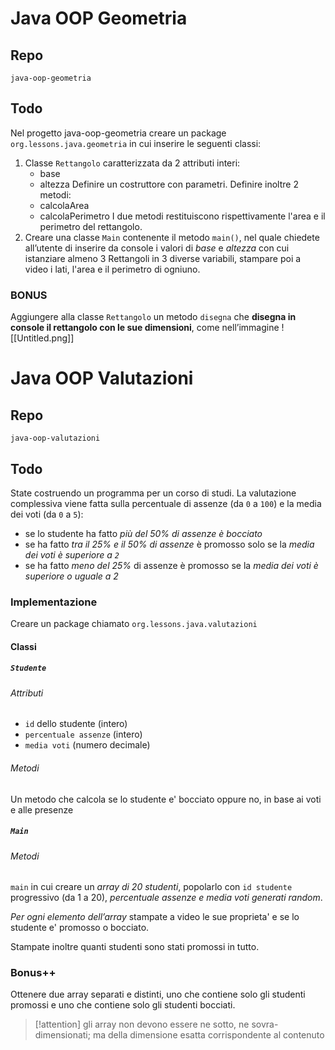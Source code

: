 # Java OOP Geometria
## Repo
`java-oop-geometria`

## Todo
Nel progetto java-oop-geometria creare un package `org.lessons.java.geometria` in cui inserire le seguenti classi:
1. Classe `Rettangolo` caratterizzata da 2 attributi interi: 
	- base
	- altezza
	Definire un costruttore con parametri. 
	Definire inoltre 2 metodi: 
	- calcolaArea
	- calcolaPerimetro
	I due metodi restituiscono rispettivamente l'area e il perimetro del rettangolo.
2. Creare una classe `Main` contenente il metodo `main()`, nel quale chiedete all’utente di inserire da console i valori di *base* e *altezza* con cui istanziare almeno 3 Rettangoli in 3 diverse variabili, stampare poi a video i lati, l'area e il perimetro di ogniuno.

### BONUS
Aggiungere alla classe `Rettangolo` un metodo `disegna` che **disegna in console il rettangolo con le sue dimensioni**, come nell’immagine
![[Untitled.png]]

# Java OOP Valutazioni
## Repo
`java-oop-valutazioni`

## Todo
State costruendo un programma per un corso di studi.
La valutazione complessiva viene fatta sulla percentuale di assenze (da `0` a `100`) e la media dei voti (da `0` a `5`):
- se lo studente ha fatto *più del 50% di assenze è bocciato*
- se ha fatto *tra il 25% e il 50% di assenze* è promosso solo se la *media dei voti è superiore a `2`*
- se ha fatto *meno del 25%* di assenze è promosso se la *media dei voti è superiore o uguale a 2*

### Implementazione
Creare un package chiamato `org.lessons.java.valutazioni`

#### Classi
##### `Studente` 
###### Attributi
- `id` dello studente (intero)
- `percentuale assenze` (intero)
- `media voti` (numero decimale)

###### Metodi
Un metodo che calcola se lo studente e' bocciato oppure no, in base ai voti e alle presenze

##### `Main` 
###### Metodi
`main` in cui creare un *array di 20 studenti*, popolarlo con `id studente` progressivo (da 1 a 20), *percentuale assenze e media voti generati random*. 

*Per ogni elemento dell’array* stampate a video le sue proprieta' e se lo studente e' promosso o bocciato.

Stampate inoltre quanti studenti sono stati promossi in tutto.

### Bonus++
Ottenere due array separati e distinti, uno che contiene solo gli studenti promossi e uno che contiene solo gli studenti bocciati.
> [!attention] gli array non devono essere ne sotto, ne sovra-dimensionati; ma della dimensione esatta corrispondente al contenuto


